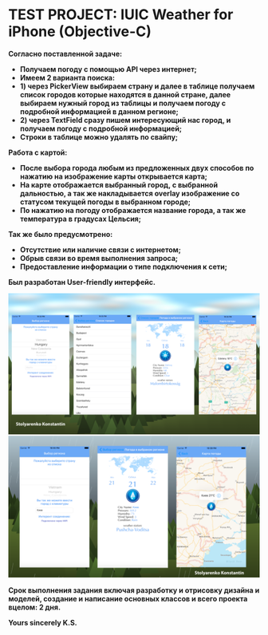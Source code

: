 # TEST PROJECT:  IUIC Weather for iPhone (Objective-C)

**Согласно поставленной задаче:**

* **Получаем погоду с помощью API через интернет;**
* **Имеем 2 варианта поиска:**
* **1) через PickerView выбираем страну и далее в таблице получаем список городов которые находятся в данной стране, далее выбираем нужный город из таблицы и получаем погоду с подробной информацией в данном регионе;**
* **2) через TextField сразу пишем интересующий нас город, и получаем погоду с подробной информацией;**
* **Строки в таблице можно удалять по свайпу;**

**Работа с картой:**

* **После выбора города любым из предложенных двух способов по нажатию на изображение карты открывается карта;**
* **На карте отображается выбранный город, с выбранной дальностью, а так же накладывается overlay изображение со статусом текущей погоды в выбранном городе;**
* **По нажатию на погоду отображается название города, а так же температура в градусах Цельсия;**

**Так же было предусмотрено:**

* **Отсутствие или наличие связи с интернетом;**
* **Обрыв связи во время выполнения запроса;**
* **Предоставление информации о типе подключения к сети;**

**Был разработан User-friendly интерфейс.**

![alt text](https://raw.githubusercontent.com/KonstantinSt77/IUIC_TestProject/master/Simple%20Weather/Designe.png)
![alt text](https://raw.githubusercontent.com/KonstantinSt77/IUIC_TestProject/master/Simple%20Weather/Designe%202.png)

**Срок выполнения задания включая разработку и отрисовку дизайна и моделей, создание и написание основных классов и всего проекта вцелом: 2 дня.**

**Yours sincerely K.S.**


